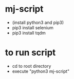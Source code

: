 # mj-script
- (install python3 and pip3)
- pip3 install selenium
- pip3 install tqdm

# to run script
- cd to root directory
- execute "python3 mj-script"
